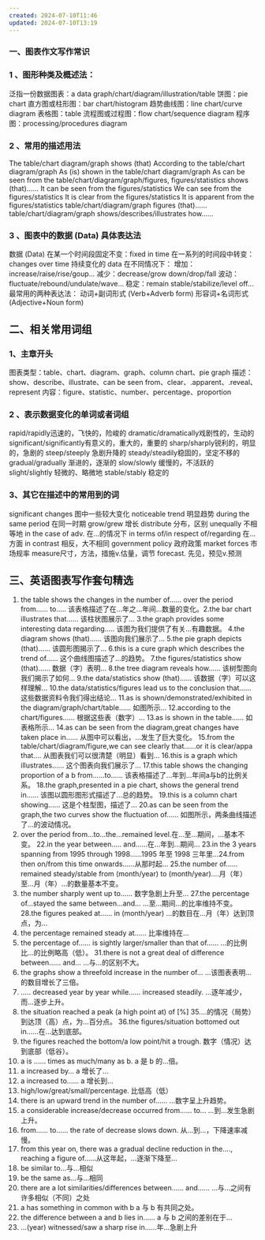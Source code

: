 ```yaml
---
created: 2024-07-10T11:46
updated: 2024-07-10T13:19
---
```

### 一、图表作文写作常识
### 1 、图形种类及概述法：
泛指一份数据图表：a data graph/chart/diagram/illustration/table
饼图：pie chart
直方图或柱形图：bar chart/histogram
趋势曲线图：line chart/curve diagram
表格图：table
流程图或过程图：flow chart/sequence diagram
程序图：processing/procedures diagram
### 2 、常用的描述用法
The table/chart diagram/graph shows (that)
According to the table/chart diagram/graph
As (is) shown in the table/chart diagram/graph
As can be seen from the table/chart/diagram/graph/figures,
figures/statistics shows (that)......
It can be seen from the figures/statistics
We can see from the figures/statistics
It is clear from the figures/statistics
It is apparent from the figures/statistics
table/chart/diagram/graph figures (that)......
table/chart/diagram/graph shows/describes/illustrates how......
### 3 、图表中的数据 (Data) 具体表达法
数据 (Data) 在某一个时间段固定不变：fixed in time
在一系列的时间段中转变：changes over time
持续变化的 data 在不同情况下：
增加：increase/raise/rise/goup…
减少：decrease/grow down/drop/fall
波动：fluctuate/rebound/undulate/wave…
稳定：remain stable/stabilize/level off…
最常用的两种表达法：
动词+副词形式 (Verb+Adverb form)
形容词+名词形式 (Adjective+Noun form)
## 二、相关常用词组 
### 1、主章开头
图表类型：table、chart、diagram、graph、column chart、pie graph 
描述：show、describe、illustrate、can be seen from、clear、.apparent、.reveal、represent 
内容：figure、statistic、number、percentage、proportion 
### 2 、表示数据变化的单词或者词组
rapid/rapidly迅速的，飞快的，险峻的 
dramatic/dramatically戏剧性的，生动的 
significant/significantly有意义的，重大的，重要的 
sharp/sharply锐利的，明显的，急剧的 
steep/steeply 急剧升降的 
steady/steadily稳固的，坚定不移的
gradual/gradually 渐进的，逐渐的
slow/slowly 缓慢的，不活跃的
slight/slightly 轻微的、略微地
stable/stably 稳定的
### 3、其它在描述中的常用到的词   
significant changes 图中一些较大变化
noticeable trend 明显趋势
during the same period 在同一时期
grow/grew 增长
distribute 分布，区别
unequally 不相等地
in the case of adv. 在…的情况下
in terms of/in respect of/regarding 在…方面
in contrast 相反，大不相同
government policy 政府政策
market forces
市场规率
measure尺寸，方法，措施v.估量，调节
forecast. 先见，预见v.预测
## 三、英语图表写作套句精选
1. the table shows the changes in the number of...... over the period from...... to.....
该表格描述了在…年之…年间…数量的变化。2.the bar chart illustrates that......
该柱状图展示了…
3.the graph provides some interesting data regarding..... 该图为我们提供了有关…有趣数据。
4.the diagram shows (that)...... 该图向我们展示了…
  5.the pie graph depicts (that)...... 该圆形图揭示了… 
 6.this is a cure graph which describes the trend of...... 这个曲线图描述了…的趋势。 
7.the figures/statistics show (that)...... 数据（字）表明… 8.the tree diagram reveals how...... 该树型图向我们揭示了如何… 9.the data/statistics show (that)...... 该数据（字）可以这样理解… 10.the data/statistics/figures lead us to the conclusion that...... 这些数据资料令我们得出结论… 11.as is shown/demonstrated/exhibited in the diagram/graph/chart/table...... 如图所示… 12.according to the chart/figures...... 根据这些表（数字）…
13.as is shown in the table...... 如表格所示… 14.as can be seen from the diagram,great changes have taken place in...... 从图中可以看出，…发生了巨大变化。
15.from the table/chart/diagram/figure,we can see clearly that......or it is clear/appa that.… 从图表我们可以很清楚（明显）看到… 
16.this is a graph which illustrates...... 这个图表向我们展示了… 
17.this table shows the changing proportion of a b from......to...... 该表格描述了…年到…年间a与b的比例关系。 
18.the graph,presented in a pie chart, shows the general trend in...... 该图以圆形图形式描述了…总的趋势。 
19.this is a column chart showing...... 这是个柱型图，描述了… 
20.as can be seen from the graph,the two curves show the fluctuation of...... 如图所示，两条曲线描述了…的波动情况。
21. over the period from…to…the…remained level.在…至…期间，…基本不变。
22.in the year between..... and......在…年到…期间…
23.in the 3 years spanning from 1995 through 1998......1995 年至 1998 三年里…24.from then on/from this time onwards......从那时起…
25.the number of...... remained steady/stable from (month/year) to (month/year).…月（年）至…月（年）…的数量基本不变。
26. the number sharply went up to......  数字急剧上升至…
27.the percentage of…stayed the same between…and… …至…期间…的比率维持不变。
28.the figures peaked at...... in (month/year) …的数目在…月（年）达到顶点，为…
29. the percentage remained steady at...... 比率维持在…
30. the percentage of...... is sightly larger/smaller than that of......
…的比例比…的比例略高（低）。
31.there is not a great deal of difference between...... and...  …与…的区别不大。
32. the graphs show a threefold increase in the number of... ...该图表表明…的数目增长了三倍。
33.  ..... decreased year by year while...... increased steadily. …逐年减少，而…逐步上升。
34. the situation reached a peak (a high point at) of [%]
35.…的情况（局势）到达顶（高）点，为…百分点。
36.the figures/situation bottomed out in......在…达到底部。
36. the figures reached the bottom/a low point/hit a trough. 数字（情况）达到底部（低谷）。
37. a is ...... times as much/many as b.  a 是 b 的…倍。
38. a increased by…  a 增长了…
39. a increased to...... a 增长到…
40. high/low/great/small/percentage. 比低高（低）
41. there is an upward trend in the number of...... …数字呈上升趋势。
42. a considerable increase/decrease occurred from...... to...  …到…发生急剧上升。
43. from...... to...... the rate of decrease slows down. 从…到…，下降速率减慢。
44. from this year on, there was a gradual decline reduction in the...., reaching a figure of......从这年起，…逐渐下降至…
45. be similar to…与…相似
46. be the same as…与…相同
47. there are a lot similarities/differences between...... and......  …与…之间有许多相似（不同）之处
48. a has something in common with b  a 与 b 有共同之处。
49. the difference between a and b lies in...... a 与 b 之间的差别在于…
50. …(year) witnessed/saw a sharp rise in……年…急剧上升